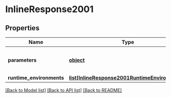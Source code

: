 # InlineResponse2001

## Properties
Name | Type | Description | Notes
------------ | ------------- | ------------- | -------------
**parameters** | [**object**](.md) | Parameters echoed back to user. |
**runtime_environments** | [**list[InlineResponse2001RuntimeEnvironments]**](InlineResponse2001RuntimeEnvironments.md) |  |

[[Back to Model list]](../README.md#documentation-for-models) [[Back to API list]](../README.md#documentation-for-api-endpoints) [[Back to README]](../README.md)
